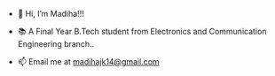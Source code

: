 - 👋 Hi, I’m Madiha!!!
- 📚 A Final Year B.Tech student from Electronics and Communication Engineering branch..

- 📫 Email me at madihajk14@gmail.com
  
<!---
Madihaj14/Madihaj14 is a ✨ special ✨ repository because its `README.md` (this file) appears on your GitHub profile.
You can click the Preview link to take a look at your changes.
--->
